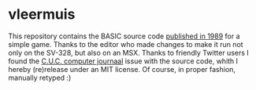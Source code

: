 # vleermuis

This repository contains the BASIC source code [published in 1989](https://scholia.toolforge.org/work/Q104870084) for a simple game.
Thanks to the editor who made changes to make it run not only on the SV-328, but also on an MSX. Thanks to friendly Twitter users
I found the [C.U.C. computer journaal](https://scholia.toolforge.org/topic/Q104868980) issue with the source code, whith I hereby (re)release
under an MIT license. Of course, in proper fashion, manually retyped :)
